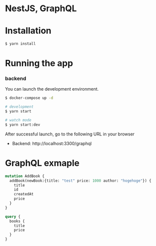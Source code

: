 # NestJS, GraphQL

# Installation

```bash
$ yarn install
```

# Running the app

### backend

You can launch the development environment.

```bash
$ docker-compose up -d
```

```bash
# development
$ yarn start

# watch mode
$ yarn start:dev
```

After successful launch, go to the following URL in your browser

- Backend: http://localhost:3300/graphql

# GraphQL exmaple

```graphQL
mutation AddBook {
  addBook(newBook:{title: "test" price: 1000 author: "hogehoge"}) {
    title
    id
    createdAt
    price
  }
}
```

```graphQL
query {
  books {
    title
    price
  }
}
```
